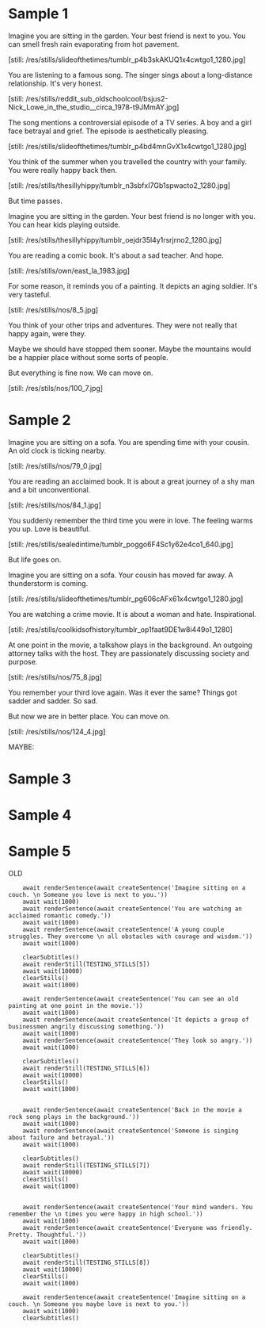 # Sample 1

Imagine you are sitting in the garden. Your best friend is next to you.
You can smell fresh rain evaporating from hot pavement.

[still: /res/stills/slideofthetimes/tumblr_p4b3skAKUQ1x4cwtgo1_1280.jpg]

You are listening to a famous song.
The singer sings about a long-distance relationship.
It's very honest.

[still: /res/stills/reddit_sub_oldschoolcool/bsjus2-Nick_Lowe_in_the_studio__circa_1978-t9JMmAY.jpg]

The song mentions a controversial episode of a TV series.
A boy and a girl face betrayal and grief.
The episode is aesthetically pleasing.

[still: /res/stills/slideofthetimes/tumblr_p4bd4mnGvX1x4cwtgo1_1280.jpg]

You think of the summer when you travelled the country with your family.
You were really happy back then.

[still: /res/stills/thesillyhippy/tumblr_n3sbfxI7Gb1spwacto2_1280.jpg]

But time passes.

Imagine you are sitting in the garden. Your best friend is no longer with you.
You can hear kids playing outside.

[still: /res/stills/thesillyhippy/tumblr_oejdr35l4y1rsrjrno2_1280.jpg]

You are reading a comic book.
It's about a sad teacher. And hope.

[still: /res/stills/own/east_la_1983.jpg]

For some reason, it reminds you of a painting.
It depicts an aging soldier.
It's very tasteful.

[still: /res/stills/nos/8_5.jpg]

You think of your other trips and adventures.
They were not really that happy again, were they.

Maybe we should have stopped them sooner.
Maybe the mountains would be a happier place without some sorts of people.

But everything is fine now.
We can move on.

[still: /res/stils/nos/100_7.jpg]

# Sample 2

Imagine you are sitting on a sofa. You are spending time with your cousin.
An old clock is ticking nearby.

[still: /res/stills/nos/79_0.jpg]

You are reading an acclaimed book.
It is about a great journey of a shy man and a bit unconventional.

[still: /res/stills/nos/84_1.jpg]

You suddenly remember the third time you were in love.
The feeling warms you up. Love is beautiful.

[still: /res/stills/sealedintime/tumblr_poggo6F4Sc1y62e4co1_640.jpg]

But life goes on.

Imagine you are sitting on a sofa. Your cousin has moved far away.
A thunderstorm is coming.

[still: /res/stills/slideofthetimes/tumblr_pg606cAFx61x4cwtgo1_1280.jpg]

You are watching a crime movie.
It is about a woman and hate. Inspirational.

[still: /res/stills/coolkidsofhistory/tumblr_op1faat9DE1w8i449o1_1280]

At one point in the movie, a talkshow plays in the background.
An outgoing attorney talks with the host.
They are passionately discussing society and purpose.

[still: /res/stills/nos/75_8.jpg]

You remember your third love again. Was it ever the same?
Things got sadder and sadder. So sad.

But now we are in better place.
You can move on.

[still: /res/stills/nos/124_4.jpg]










MAYBE:

# Sample 3

# Sample 4

# Sample 5

OLD

```
    await renderSentence(await createSentence('Imagine sitting on a couch. \n Someone you love is next to you.'))
    await wait(1000)
    await renderSentence(await createSentence('You are watching an acclaimed romantic comedy.'))
    await wait(1000)
    await renderSentence(await createSentence('A young couple struggles. They overcome \n all obstacles with courage and wisdom.'))
    await wait(1000)

    clearSubtitles()
    await renderStill(TESTING_STILLS[5])
    await wait(10000)
    clearStills()
    await wait(1000)

    await renderSentence(await createSentence('You can see an old painting at one point in the movie.'))
    await wait(1000)
    await renderSentence(await createSentence('It depicts a group of businessmen angrily discussing something.'))
    await wait(1000)
    await renderSentence(await createSentence('They look so angry.'))
    await wait(1000)

    clearSubtitles()
    await renderStill(TESTING_STILLS[6])
    await wait(10000)
    clearStills()
    await wait(1000)

    
    await renderSentence(await createSentence('Back in the movie a rock song plays in the background.'))
    await wait(1000)
    await renderSentence(await createSentence('Someone is singing about failure and betrayal.'))
    await wait(1000)

    clearSubtitles()
    await renderStill(TESTING_STILLS[7])
    await wait(10000)
    clearStills()
    await wait(1000)

    
    await renderSentence(await createSentence('Your mind wanders. You remember the \n times you were happy in high school.'))
    await wait(1000)
    await renderSentence(await createSentence('Everyone was friendly. Pretty. Thoughtful.'))
    await wait(1000)

    clearSubtitles()
    await renderStill(TESTING_STILLS[8])
    await wait(10000)
    clearStills()
    await wait(1000)

    await renderSentence(await createSentence('Imagine sitting on a couch. \n Someone you maybe love is next to you.'))
    await wait(1000)
    clearSubtitles()
```